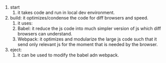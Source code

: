 
1. start
	1. it takes code and run in local dev environment.
2. build: it optimizes/condense the code for diff browsers and speed.
	1. it uses:
	2. Babel: it reduce the js code into much simpler version of js which diff browsers can understand.
	3. Webpack: it optimizes and modularize the large js code such that it send only relevant js for the moment that is needed by the browser.
3. eject:
	1. it can be used to modify the babel adn webpack.